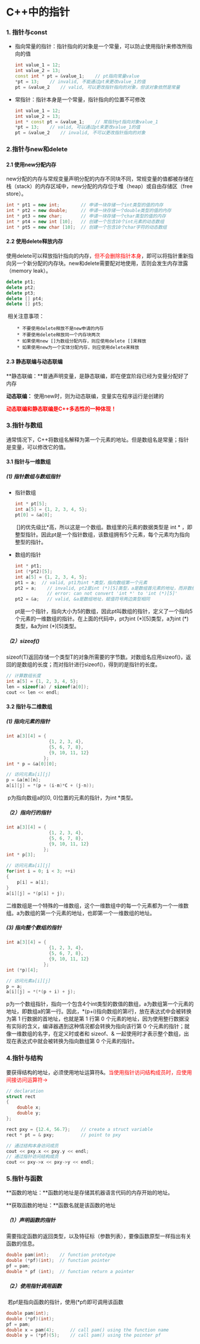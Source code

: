 # C++中的指针

### 1. 指针与const

* 指向常量的指针：指针指向的对象是一个常量，可以防止使用指针来修改所指向的值

  ~~~  c++
  int value_1 = 12;
  int value_2 = 13;
  const int * pt = &value_1;    // pt指向常量value
  *pt = 13;    // invalid, 不能通过pt来更改value_1的值
  pt = &value_2    // valid, 可以更改指针指向的对象，但该对象依然是常量
  ~~~

* 常指针：指针本身是一个常量，指针指向的位置不可修改

  ~~~ c++
  int value_1 = 12;
  int value_2 = 13;
  int * const pt = &value_1;    // 常指针pt指向对象value_1
  *pt = 13;    // valid, 可以通过pt来更改value_1的值
  pt = &value_2    // invalid, 不可以更改指针指向的对象
  ~~~

### 2.指针与new和delete

#### 2.1 使用new分配内存

​		new分配的内存与常规变量声明分配的内存不同块不同，常规变量的值都被存储在栈（stack）的内存区域中，new分配的内存位于堆（heap）或自由存储区（free store）。

```c++
int * pt1 = new int;        // 申请一块存储一个int类型的值的内存
int * pt2 = new double;     // 申请一块存储一个double类型的值的内存
int * pt3 = new char;       // 申请一块存储一个char类型的值的内存
int * pt4 = new int [10];   // 创建一个包含10个int元素的动态数组
int * pt5 = new char [10];  // 创建一个包含10个char字符的动态数组
```

#### 2.2 使用delete释放内存

​		使用delete可以释放指针指向的内存，<font color=red>但不会删除指针本身</font>，即可以将指针重新指向另一个新分配的内存块。new和delete需要配对地使用，否则会发生内存泄露（memory leak）。

```c++
delete pt1;
delete pt2;
delete pt3;
delete [] pt4;
delete [] pt5;
```

​		相关注意事项：

		* 不要使用delete释放不是new申请的内存
		* 不要使用delete释放同一个内存块两次
		* 如果使用new []为数组分配内存，则应使用delete []来释放
		* 如果使用new为一个实体分配内存，则应使用delete来释放

#### 2.3 静态联编与动态联编

**静态联编：**普通声明变量，是静态联编，即在便宜阶段已经为变量分配好了内存

**动态联编：** 使用new时，则为动态联编，变量实在程序运行是创建的

**<font color=red>动态联编和静态联编是C++多态性的一种体现！</font>** 

### 3.指针与数组

​		通常情况下，C++将数组名解释为第一个元素的地址。但是数组名是常量；指针是变量，可以修改它的值。

#### 3.1 指针与一维数组

##### (1) 指针数组与数组指针

* 指针数组

  ~~~ c++
  int * pt[5];
  int a[5] = {1, 2, 3, 4, 5};
  pt[0] = &a[0];
  ~~~
  
  ​		[]的优先级比*高，所以这是一个数组。数组里的元素的数据类型是 int * ，即整型指针。因此pt是一个指针数组，该数组拥有5个元素，每个元素均为指向整型的指针。
  
* 数组的指针

  ~~~ c++
  int * pt1;
  int (*pt2)[5];
  int a[5] = {1, 2, 3, 4, 5};
  pt1 = a;	// valid, pt1为int *类型，指向数组第一个元素
  pt2 = a;    // invalid, pt2是int (*)[5]类型，a是数组首元素的地址，而非数组地址，虽然二者的值一样
              // error: can not convert 'int *' to 'int (*)[5]'
  pt2 = &a;   // valid, &a是数组地址，赋值符号两边类型相同
  ~~~

  ​		pt是一个指针，指向大小为5的数组，因此pt叫数组的指针，定义了一个指向5个元素的一维数组的指针。在上面的代码中，pt为int (\*)[5]类型，a为int (\*)类型，&a为int (\*)[5]类型。

##### （2）sizeof()

​		sizeof(T)返回存储一个类型T的对象所需要的字节数。对数组名应用sizeof()，返回的是数组的长度；而对指针进行sizeof()，得到的是指针的长度。

~~~ c++
// 计算数组长度
int a[5] = {1, 2, 3, 4, 5};
len = sizeof(a) / sizeof(a[0]);
cout << len << endl;
~~~

#### 3.2 指针与二维数组

##### (1) 指向元素的指针

```c++
int a[3][4] = {
    			{1, 2, 3, 4}, 
			    {5, 6, 7, 8}, 
			    {9, 10, 11, 12}
			  };
int * p = &a[0][0];

// 访问元素a[i][j]
p = &a[m][n];
a[i][j] = *(p + (i-m)*C + (j-n));
```

​		p为指向数组a的\[0, 0\]位置的元素的指针，为int \*类型。

##### （2）指向行的指针

```c++
int a[3][4] = {
    			{1, 2, 3, 4}, 
			    {5, 6, 7, 8}, 
			    {9, 10, 11, 12}
			  };
int * p[3];

// 访问元素a[i][j]
for(int i = 0; i < 3; ++i)
{
    p[i] = a[i];
}
a[i][j] = *(p[i] + j);
```

​		二维数组是一个特殊的一维数组，这个一维数组中的每一个元素都为一个一维数组。a为数组的第一个元素的地址，也即第一个一维数组的地址。

##### (3) 指向整个数组的指针

```c++
int a[3][4] = {
    			{1, 2, 3, 4}, 
			    {5, 6, 7, 8}, 
			    {9, 10, 11, 12}
			  };
int (*p)[4];

// 访问元素a[i][j]
p = a;
a[i][j] = *(*(p + i) + j);
```

​		p为一个数组指针，指向一个包含4个int类型的数值的数组，a为数组第一个元素的地址，即数组a的第一行。因此，\*(p+i)指向数组的第i行，放在表达式中会被转换为第 1 行数据的首地址，也就是第 1 行第 0 个元素的地址，因为使用整行数据没有实际的含义，编译器遇到这种情况都会转换为指向该行第 0 个元素的指针；就像一维数组的名字，在定义时或者和 sizeof、& 一起使用时才表示整个数组，出现在表达式中就会被转换为指向数组第 0 个元素的指针。

### 4.指针与结构

要获得结构的地址，必须使用地址运算符&。<font color=red>当使用指针访问结构成员时，应使用间接访问运算符-></font>

```c++
// declaration
struct rect
{
    double x;
    double y;
};

rect pxy = {12.4, 56.7};	// create a struct variable
rect * pt = & pxy;			// point to pxy

// 通过结构本身访问成员
cout << pxy.x << pxy.y << endl;
// 通过指针访问结构成员
cout << pxy->x << pxy->y << endl;
```

### 5.指针与函数

**函数的地址：**函数的地址是存储其机器语言代码的内存开始的地址。

**获取函数的地址：**函数名就是该函数的地址

##### （1）声明函数的指针

​		需要指定函数的返回类型，以及特征标（参数列表），要像函数原型一样指出有关函数的信息。

```c++
double pam(int);	// function prototype
double (*pf)(int);	// function pointer
pf = pam;
double * pf (int);	// function return a pointer
```

##### （2）使用指针调用函数

​		若pf是指向函数的指针，使用(*pf)即可调用该函数

```c++
double pam(int);
double (*pf)(int);
pf = pam;
double x = pam(4);		// call pam() using the function name
double y = (*pf)(5);	// call pam() using the pointer pf
```

